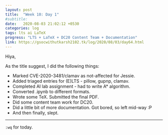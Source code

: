 ```yaml
---
layout: post
title:  "Week 10: Day 1"
#subtitle:
date:   2020-08-03 21:02:12 +0530
categories: log
tags: lts ai LaTeX
progress: "LTS + LaTeX + DC20 Content Team + Documentation"
link: https://gsocwithutkarsh2102.tk/log/2020/08/03/day64.html
---
```


Hiya,

As the title suggest, I did the following things:

- Marked CVE-2020-3481/clamav as not-affected for Jessie.
- Added triaged entries for (E)LTS - pillow, gupnp, clamav.
- Completed AI lab assignment - had to write A* algorithm.
- Converted .ipynb to different formats.
- Wrote some TeX. Submitted the final PDF.
- Did some content team work for DC20.
- Did a little bit of more documentation. Got bored, so left mid-way :P
- And then finally, slept.

---

`:wq` for today.

